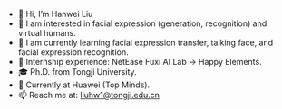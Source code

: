 - 👋 Hi, I’m Hanwei Liu
- 👀 I am interested in facial expression (generation, recognition) and virtual humans.
- 🌱 I am currently learning facial expression transfer, talking face, and facial expression recognition.
- 🧪 Internship experience: NetEase Fuxi AI Lab → Happy Elements.
- 🎓 Ph.D. from Tongji University.
- 💼 Currently at Huawei (Top Minds).
- 📫 Reach me at: liuhw1@tongji.edu.cn

<!---
liuhw01/liuhw01 is a ✨ special ✨ repository because its `README.md` (this file) appears on your GitHub profile.
You can click the Preview link to take a look at your changes.
--->
